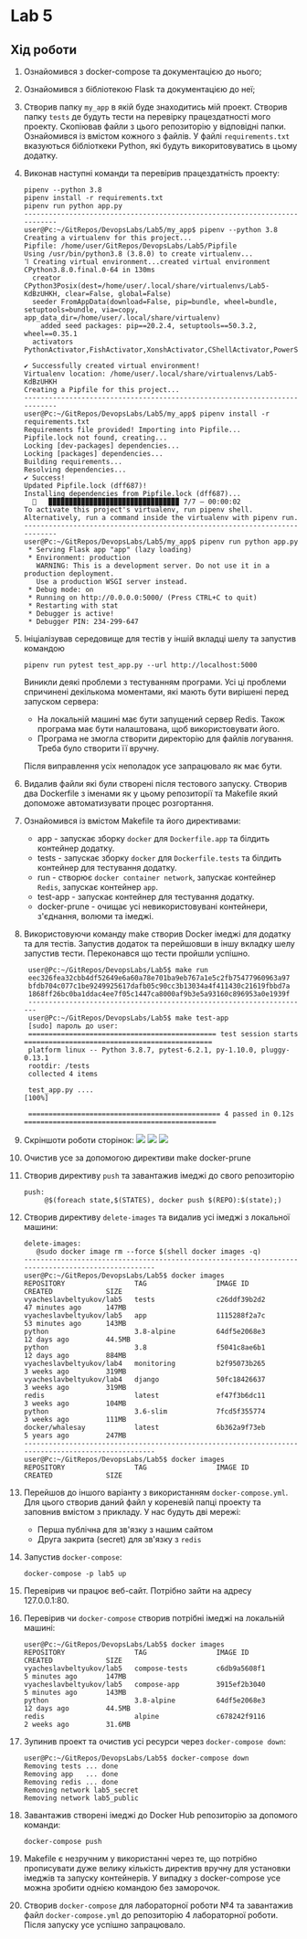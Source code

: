 # Lab 5
## Хід роботи
1. Ознайомився з docker-compose та документацією до нього;
2. Ознайомився з бібліотекою Flask та документацією до неї;
3. Створив папку ```my_app``` в якій буде знаходитись мій проект. Створив папку ```tests``` де будуть тести на перевірку працездатності мого проекту. Скопіював файли з цього репозиторію у відповідні папки. Ознайомився із вмістом кожного з файлів. У файлі ```requirements.txt``` вказуються бібліоткеки Python, які будуть викоритовуватись в цьому додатку.
4. Виконав наступні команди та перевірив працездатність проекту:
    
       pipenv --python 3.8
       pipenv install -r requirements.txt
       pipenv run python app.py
       ---------------------------------------------------------------------------
       user@Pc:~/GitRepos/DevopsLabs/Lab5/my_app$ pipenv --python 3.8
       Creating a virtualenv for this project...
       Pipfile: /home/user/GitRepos/DevopsLabs/Lab5/Pipfile
       Using /usr/bin/python3.8 (3.8.0) to create virtualenv...
       ⠹ Creating virtual environment...created virtual environment CPython3.8.0.final.0-64 in 130ms
         creator CPython3Posix(dest=/home/user/.local/share/virtualenvs/Lab5-KdBzUHKH, clear=False, global=False)
         seeder FromAppData(download=False, pip=bundle, wheel=bundle, setuptools=bundle, via=copy, app_data_dir=/home/user/.local/share/virtualenv)
           added seed packages: pip==20.2.4, setuptools==50.3.2, wheel==0.35.1
         activators PythonActivator,FishActivator,XonshActivator,CShellActivator,PowerShellActivator,BashActivator
       
       ✔ Successfully created virtual environment! 
       Virtualenv location: /home/user/.local/share/virtualenvs/Lab5-KdBzUHKH
       Creating a Pipfile for this project...
       ---------------------------------------------------------------------------
       user@Pc:~/GitRepos/DevopsLabs/Lab5/my_app$ pipenv install -r requirements.txt
       Requirements file provided! Importing into Pipfile...
       Pipfile.lock not found, creating...
       Locking [dev-packages] dependencies...
       Locking [packages] dependencies...
       Building requirements...
       Resolving dependencies...
       ✔ Success! 
       Updated Pipfile.lock (dff687)!
       Installing dependencies from Pipfile.lock (dff687)...
         🐍   ▉▉▉▉▉▉▉▉▉▉▉▉▉▉▉▉▉▉▉▉▉▉▉▉▉▉▉▉▉▉▉▉ 7/7 — 00:00:02
       To activate this project's virtualenv, run pipenv shell.
       Alternatively, run a command inside the virtualenv with pipenv run.
       ---------------------------------------------------------------------------
       user@Pc:~/GitRepos/DevopsLabs/Lab5/my_app$ pipenv run python app.py
        * Serving Flask app "app" (lazy loading)
        * Environment: production
          WARNING: This is a development server. Do not use it in a production deployment.
          Use a production WSGI server instead.
        * Debug mode: on
        * Running on http://0.0.0.0:5000/ (Press CTRL+C to quit)
        * Restarting with stat
        * Debugger is active!
        * Debugger PIN: 234-299-647
5. Ініціалізував середовище для тестів у іншій вкладці шелу та запустив командою
        
       pipenv run pytest test_app.py --url http://localhost:5000
    
   Виникли деякі проблеми з тестуванням програми. Усі ці проблеми спричинені декількома моментами, які мають бути вирішені перед запуском сервера:
   * На локальній машині має бути запущений сервер Redis. Також програма має бути налаштована, щоб використовувати його.
   * Програма не змогла створити директорію для файлів логування. Треба було створити її вручну.
   
   Після виправлення усіх неполадок усе запрацювало як має бути.
6. Видалив файли які були створені після тестового запуску. Створив два Dockerfile з іменами як у цьому репозиторії та Makefile який допоможе автоматизувати процес розгортання.
7. Ознайомився із вмістом Makefile та його директивами:
        
   * app - запускає зборку ```docker``` для ```Dockerfile.app``` та білдить контейнер додатку.
   * tests - запускає зборку ```docker``` для ```Dockerfile.tests``` та білдить контейнер для тестування додатку.
   * run - створює ```docker container network```, запускає контейнер ```Redis```, запускає контейнер ```app```.
   * test-app - запускає контейнер для тестування додатку.
   * docker-prune - очищає усі невикористовувані контейнери, з'єднання, волюми та імеджі.
8. Використовуючи команду make створив Docker імеджі для додатку та для тестів. Запустив додаток та перейшовши в іншу вкладку шелу запустив тести. Переконався що тести пройшли успішно.
        
        user@Pc:~/GitRepos/DevopsLabs/Lab5$ make run
        eec326fea32cbb4df52649e6a60a78e701ba9eb767a1e5c2fb75477960963a97
        bfdb704c077c1be9249925617dafb05c90cc3b13034a4f411430c21619fbbd7a
        1868ff26bc0ba1ddac4ee7f05c1447ca8000af9b3e5a93160c896953a0e1939f
        ---------------------------------------------------------------------
        user@Pc:~/GitRepos/DevopsLabs/Lab5$ make test-app
        [sudo] пароль до user: 
        ============================================== test session starts ==============================================
        platform linux -- Python 3.8.7, pytest-6.2.1, py-1.10.0, pluggy-0.13.1
        rootdir: /tests
        collected 4 items                                                                                               
        
        test_app.py ....                                                                                          [100%]
        
        =============================================== 4 passed in 0.12s ===============================================

9. Скріншоти роботи сторінок:
![](photos/1.png)
![](photos/2.png)
![](photos/3.png)
10. Очистив усе за допомогою директиви make docker-prune
11. Створив директиву ```push``` та завантажив імеджі до свого репозиторію
        
        push:
             @$(foreach state,$(STATES), docker push $(REPO):$(state);)
12. Створив директиву ```delete-images``` та видалив усі імеджі з локальної машини:
        
        delete-images:
           @sudo docker image rm --force $(shell docker images -q)
        ---------------------------------------------------------------------------------------------------
        user@Pc:~/GitRepos/DevopsLabs/Lab5$ docker images
        REPOSITORY                 TAG                 IMAGE ID            CREATED             SIZE
        vyacheslavbeltyukov/lab5   tests               c26ddf39b2d2        47 minutes ago      147MB
        vyacheslavbeltyukov/lab5   app                 1115288f2a7c        53 minutes ago      143MB
        python                     3.8-alpine          64df5e2068e3        12 days ago         44.5MB
        python                     3.8                 f5041c8ae6b1        12 days ago         884MB
        vyacheslavbeltyukov/lab4   monitoring          b2f95073b265        3 weeks ago         319MB
        vyacheslavbeltyukov/lab4   django              50fc18426637        3 weeks ago         319MB
        redis                      latest              ef47f3b6dc11        3 weeks ago         104MB
        python                     3.6-slim            7fcd5f355774        3 weeks ago         111MB
        docker/whalesay            latest              6b362a9f73eb        5 years ago         247MB
        ---------------------------------------------------------------------------------------------------
        user@Pc:~/GitRepos/DevopsLabs/Lab5$ docker images
        REPOSITORY                 TAG                 IMAGE ID            CREATED             SIZE
13. Перейшов до іншого варіанту з використанням ```docker-compose.yml```. Для цього створив даний файл у кореневій папці проекту та заповнив вмістом з прикладу. У нас будуть дві мережі:
    * Перша публічна для зв'язку з нашим сайтом
    * Друга закрита (secret) для зв'язку з ```redis```
14. Запустив ```docker-compose```:
        
        docker-compose -p lab5 up
15. Перевірив чи працює веб-сайт. Потрібно зайти на адресу 127.0.0.1:80.
16. Перевірив чи ```docker-compose``` створив потрібні імеджі на локальній машині:
        
        user@Pc:~/GitRepos/DevopsLabs/Lab5$ docker images
        REPOSITORY                 TAG                 IMAGE ID            CREATED             SIZE
        vyacheslavbeltyukov/lab5   compose-tests       c6db9a5608f1        5 minutes ago       147MB
        vyacheslavbeltyukov/lab5   compose-app         3915ef2b3040        5 minutes ago       143MB
        python                     3.8-alpine          64df5e2068e3        12 days ago         44.5MB
        redis                      alpine              c678242f9116        2 weeks ago         31.6MB
17. Зупинив проект та очистив усі ресурси через ```docker-compose down```:
        
        user@Pc:~/GitRepos/DevopsLabs/Lab5$ docker-compose down
        Removing tests ... done
        Removing app   ... done
        Removing redis ... done
        Removing network lab5_secret
        Removing network lab5_public
18. Завантажив створені імеджі до Docker Hub репозиторію за допомого команди:
        
        docker-compose push
19. Makefile є незручним у використанні через те, що потрібно прописувати дуже велику кількість директив вручну для установки імеджів та запуску контейнерів. У випадку з docker-compose усе можна зробити однією командою без заморочок.
20. Створив ```docker-compose``` для лабораторної роботи №4 та завантажив файл ```docker-compose.yml``` до репозиторію 4 лабораторної роботи. Після запуску усе успішно запрацювало.